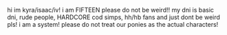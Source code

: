 hi im kyra/isaac/iv! i am FIFTEEN please do not be weird!!
my dni is basic dni, rude people, HARDCORE cod simps, hh/hb fans and just dont be weird pls!
i am a system! please do not treat our ponies as the actual characters!
